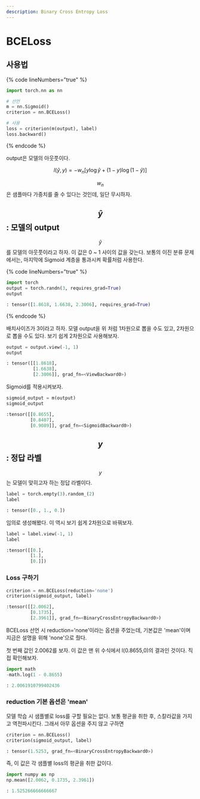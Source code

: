 ```yaml
---
description: Binary Cross Entropy Loss
---
```


# BCELoss

## 사용법

{% code lineNumbers="true" %}
```python
import torch.nn as nn

# 선언
m = nn.Sigmoid()
criterion = nn.BCELoss()

# 사용
loss = criterion(m(output), label)
loss.backward()
```
{% endcode %}

output은 모델의 아웃풋이다.

$$
l(\hat{y}, y) = -w_n [y \log \hat{y} + (1-y)\log (1- \hat{y})]
$$

$$w_n$$은 샘플마다 가중치를 줄 수 있다는 것인데, 일단 무시하자.

## $$\hat{y}$$ : 모델의 output <a href="#haty-output" id="haty-output"></a>

$$\hat{y}$$를 모델의 아웃풋이라고 하자. 이 값은 0 \~ 1 사이의 값을 갖는다. 보통의 이진 분류 문제에서는, 마지막에 Sigmoid 계층을 통과시켜 확률처럼 사용한다.

{% code lineNumbers="true" %}
```python
import torch
output = torch.randn(3, requires_grad=True)
output

: tensor([1.8618, 1.6638, 2.3006], requires_grad=True)
```
{% endcode %}

배치사이즈가 3이라고 하자. 모델 output을 위 처럼 1차원으로 뽑을 수도 있고, 2차원으로 뽑을 수도 있다. 보기 쉽게 2차원으로 사용해보자.

```python
output = output.view(-1, 1)
output

: tensor([[1.8618],
          [1.6638],
          [2.3006]], grad_fn=<ViewBackward0>)
```

Sigmoid를 적용시켜보자.

```python
sigmoid_output = m(output)
sigmoid_output

:tensor([[0.8655],
         [0.8407],
         [0.9089]], grad_fn=<SigmoidBackward0>)
```



## $$y$$ : 정답 라벨

$$y$$는 모델이 맞히고자 하는 정답 라벨이다.

```python
label = torch.empty(3).random_(2)
label

: tensor([0., 1., 0.])
```

임의로 생성해봤다. 이 역시 보기 쉽게 2차원으로 바꿔보자.

```python
label = label.view(-1, 1)
label

:tensor([[0.],
         [1.],
         [0.]])
```



### Loss 구하기 <a href="#loss" id="loss"></a>

```python
criterion = nn.BCELoss(reduction='none')
criterion(sigmoid_output, label)

:tensor([[2.0062],
         [0.1735],
         [2.3961]], grad_fn=<BinaryCrossEntropyBackward0>)
```

BCELoss 선언 시 reduction='none'이라는 옵션을 주었는데, 기본값은 'mean'이며 지금은 설명을 위해 'none'으로 줬다.

첫 번째 값인 2.0062를 보자. 이 값은 맨 위 수식에서 l(0.8655,0)의 결과인 것이다. 직접 확인해보자.

```python
import math
-math.log(1 - 0.8655)

: 2.0061910799402436
```



### reduction 기본 옵션은 'mean' <a href="#reduction-mean" id="reduction-mean"></a>

모델 학습 시 샘플별로 loss를 구할 필요는 없다. 보통 평균을 취한 후, 스칼라값을 가지고 역전파시킨다. 그래서 아무 옵션을 주지 않고 구하면

```python
criterion = nn.BCELoss()
criterion(sigmoid_output, label)

: tensor(1.5253, grad_fn=<BinaryCrossEntropyBackward0>)
```

즉, 이 값은 각 샘플별 loss의 평균을 취한 값이다.

```python
import numpy as np
np.mean([2.0062, 0.1735, 2.3961])

: 1.525266666666667
```















